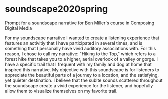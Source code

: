 # soundscape2020spring
Prompt for a soundscape narrative for Ben Miller's course in Composing Digital Media

For my soundscape narrative I wanted to create a listening experience that features an activitiy that I have participated in several times, and is something that I personally have vivid auditory associations with. For this reason, I chose to call my narrative: "Hiking to the Top," which refers to a forest hike that takes you to a higher, aerial overlook of a valley or gorge. I have a specific trail that I frequent with my family and dog at home that inspired this narrative. My objective with this soundscape is for listeners to appreciate the beautiful parts of a journey to a location, and the satisfying, yet quieter destination. I believe that the sublte sounds scattered throughout the soundscape create a vivid experience for the listener, and hopefully allow them to visualize themselves on my favorite trail. 
